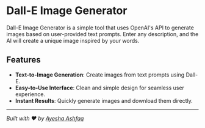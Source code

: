 # Dall-E Image Generator

Dall-E Image Generator is a simple tool that uses OpenAI's API to generate images based on user-provided text prompts. Enter any description, and the AI will create a unique image inspired by your words.

## Features

- **Text-to-Image Generation**: Create images from text prompts using Dall-E.
- **Easy-to-Use Interface**: Clean and simple design for seamless user experience.
- **Instant Results**: Quickly generate images and download them directly.

---

*Built with ❤️ by [Ayesha Ashfaq](https://github.com/AyeshaAshfaq12)*
